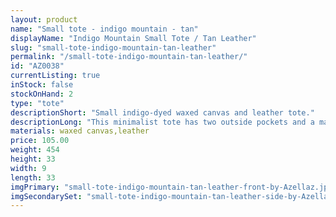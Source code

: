 ```yaml
---
layout: product
name: "Small tote - indigo mountain - tan"
displayName: "Indigo Mountain Small Tote / Tan Leather"
slug: "small-tote-indigo-mountain-tan-leather"
permalink: "/small-tote-indigo-mountain-tan-leather/"
id: "AZ0038"
currentListing: true
inStock: false
stockOnHand: 2
type: "tote"
descriptionShort: "Small indigo-dyed waxed canvas and leather tote."
descriptionLong: "This minimalist tote has two outside pockets and a magnetic snap closure. Fits everything you'd want to carry on a daily basis - wallet, hardcover book, knitting project, extra scarf, etc.,I dye each piece by hand with indigo and wax each piece with my own beeswax blend. The base of the bag is made from English Bridle leather that is luxurious, water resistant, and durable; vegetable tanned in Pennsylvania by a company that was founded in 1867, from North American cattle. Includes all nickel-plated brass hardware and a Riri zipper.,12.5 inches wide x 12.5 inches tall x 3.5 inches deep."
materials: waxed canvas,leather
price: 105.00
weight: 454
height: 33
width: 9
length: 33
imgPrimary: "small-tote-indigo-mountain-tan-leather-front-by-Azellaz.jpg"
imgSecondarySet: "small-tote-indigo-mountain-tan-leather-side-by-Azellaz.jpg"
---
```

